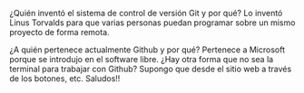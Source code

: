 ¿Quién inventó el sistema de control de versión Git y por qué?
    Lo inventó Linus Torvalds para que varias personas puedan programar sobre un mismo proyecto de forma remota.

¿A quién pertenece actualmente Github y por qué?
    Pertenece a Microsoft porque se introdujo en el software libre.
¿Hay otra forma que no sea la terminal para trabajar con Github?
    Supongo que desde el sitio web a través de los botones, etc.
        Saludos!!